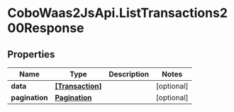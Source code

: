 # CoboWaas2JsApi.ListTransactions200Response

## Properties

Name | Type | Description | Notes
------------ | ------------- | ------------- | -------------
**data** | [**[Transaction]**](Transaction.md) |  | [optional] 
**pagination** | [**Pagination**](Pagination.md) |  | [optional] 


